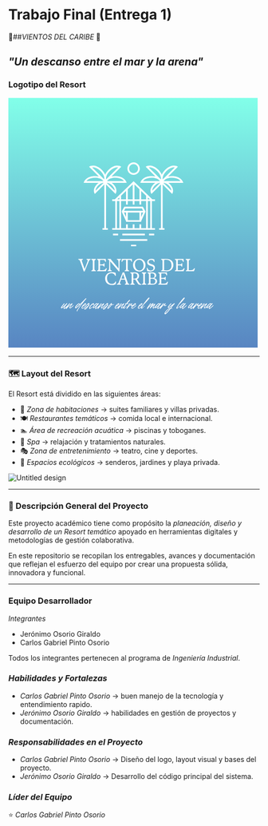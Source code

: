 # Trabajo Final (Entrega 1)


🌴##*VIENTOS DEL CARIBE* 🌊

*"Un descanso entre el mar y la arena"*
---

### Logotipo del Resort
![Logo del Resort](VIENTOS.png)  

---

### 🗺 Layout del Resort  
El Resort está dividido en las siguientes áreas:  

- 🏨 *Zona de habitaciones* → suites familiares y villas privadas.  
- 🍽 *Restaurantes temáticos* → comida local e internacional.  
- 🏊 *Área de recreación acuática* → piscinas y toboganes.  
- 🌺 *Spa* → relajación y tratamientos naturales.  
- 🎭 *Zona de entretenimiento* → teatro, cine y deportes.  
- 🌳 *Espacios ecológicos* → senderos, jardines y playa privada.

<img width="427" height="427" alt="Untitled design" src="https://github.com/user-attachments/assets/31fcc917-8919-4244-8425-2068c975d7c7" />

---

### 📖 Descripción General del Proyecto  
Este proyecto académico tiene como propósito la *planeación, diseño y desarrollo de un Resort temático* apoyado en herramientas digitales y metodologías de gestión colaborativa.  

En este repositorio se recopilan los entregables, avances y documentación que reflejan el esfuerzo del equipo por crear una propuesta sólida, innovadora y funcional.

---

###  Equipo Desarrollador  

  *Integrantes*
- Jerónimo Osorio Giraldo
- Carlos Gabriel Pinto Osorio

Todos los integrantes pertenecen al programa de *Ingeniería Industrial*.  

###  *Habilidades y Fortalezas*
- *Carlos Gabriel Pinto Osorio* → buen manejo de la tecnología y entendimiento rapido.  
- *Jerónimo Osorio Giraldo* → habilidades en gestión de proyectos y documentación.
  
### *Responsabilidades en el Proyecto*
- *Carlos Gabriel Pinto Osorio* → Diseño del logo, layout visual y bases del proyecto.  
- *Jerónimo Osorio Giraldo* → Desarrollo del código principal del sistema.

### *Líder del Equipo*
⭐ *Carlos Gabriel Pinto Osorio*

